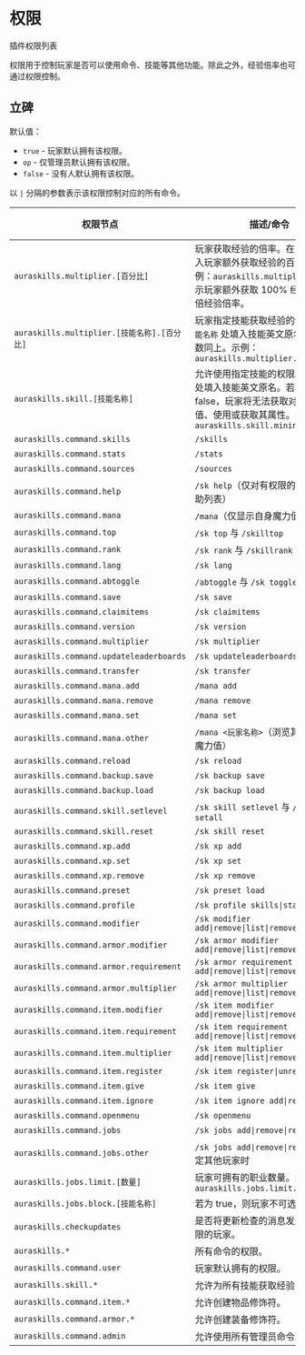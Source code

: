 # 权限

插件权限列表

权限用于控制玩家是否可以使用命令、技能等其他功能。除此之外，经验倍率也可通过权限控制。

## 立碑

默认值：

* `true` - 玩家默认拥有该权限。
* `op` - 仅管理员默认拥有该权限。
* `false` - 没有人默认拥有该权限。

以 `|` 分隔的参数表示该权限控制对应的所有命令。

|权限节点|描述/命令|默认值|
|---|---|---|
|`auraskills.multiplier.[百分比]`|玩家获取经验的倍率。在 `百分比` 处填入玩家额外获取经验的百分比。示例：`auraskills.multiplier.100` 表示玩家额外获取 100% 经验，即双倍经验倍率。|false|
|`auraskills.multiplier.[技能名称].[百分比]`|玩家指定技能获取经验的倍率。在 `技能名称` 处填入技能英文原名。另一参数同上。示例：`auraskills.multiplier.farming.50`|false|
|`auraskills.skill.[技能名称]`|允许使用指定技能的权限。在 `百分比` 处填入技能英文原名。若权限设置为 false，玩家将无法获取对应技能经验值、使用或获取其属性。示例：`auraskills.skill.mining`|true|
|`auraskills.command.skills`|`/skills`|true|
|`auraskills.command.stats`|`/stats`|true|
|`auraskills.command.sources`|`/sources`|true|
|`auraskills.command.help`|`/sk help`（仅对有权限的玩家展示帮助列表）|true|
|`auraskills.command.mana`|`/mana`（仅显示自身魔力值）|true|
|`auraskills.command.top`|`/sk top` 与 `/skilltop`|true|
|`auraskills.command.rank`|`/sk rank` 与 `/skillrank`|true|
|`auraskills.command.lang`|`/sk lang`|true|
|`auraskills.command.abtoggle`|`/abtoggle` 与 `/sk toggle`|true|
|`auraskills.command.save`|`/sk save`|op|
|`auraskills.command.claimitems`|`/sk claimitems`|true|
|`auraskills.command.version`|`/sk version`|op|
|`auraskills.command.multiplier`|`/sk multiplier`|op|
|`auraskills.command.updateleaderboards`|`/sk updateleaderboards`|op|
|`auraskills.command.transfer`|`/sk transfer`|op|
|`auraskills.command.mana.add`|`/mana add`|op|
|`auraskills.command.mana.remove`|`/mana remove`|op|
|`auraskills.command.mana.set`|`/mana set`|op|
|`auraskills.command.mana.other`|`/mana <玩家名称>`（浏览其他玩家的魔力值）|op|
|`auraskills.command.reload`|`/sk reload`|op|
|`auraskills.command.backup.save`|`/sk backup save`|op|
|`auraskills.command.backup.load`|`/sk backup load`|op|
|`auraskills.command.skill.setlevel`|`/sk skill setlevel` 与 `/sk skill setall`|op|
|`auraskills.command.skill.reset`|`/sk skill reset`|op|
|`auraskills.command.xp.add`|`/sk xp add`|op|
|`auraskills.command.xp.set`|`/sk xp set`|op|
|`auraskills.command.xp.remove`|`/sk xp remove`|op|
|`auraskills.command.preset`|`/sk preset load`|op|
|`auraskills.command.profile`|`/sk profile skills\|stats`|op|
|`auraskills.command.modifier`|`/sk modifier add\|remove\|list\|removeall`|op|
|`auraskills.command.armor.modifier`|`/sk armor modifier add\|remove\|list\|removeall`|op|
|`auraskills.command.armor.requirement`|`/sk armor requirement add\|remove\|list\|removeall`|op|
|`auraskills.command.armor.multiplier`|`/sk armor multiplier add\|remove\|list\|removeall`|op|
|`auraskills.command.item.modifier`|`/sk item modifier add\|remove\|list\|removeall`|op|
|`auraskills.command.item.requirement`|`/sk item requirement add\|remove\|list\|removeall`|op|
|`auraskills.command.item.multiplier`|`/sk item multiplier add\|remove\|list\|removeall`|op|
|`auraskills.command.item.register`|`/sk item register\|unregister`|op|
|`auraskills.command.item.give`|`/sk item give`|op|
|`auraskills.command.item.ignore`|`/sk item ignore add\|remove`|op|
|`auraskills.command.openmenu`|`/sk openmenu`|op|
|`auraskills.command.jobs`|`/sk jobs add\|remove\|removeall`|op|
|`auraskills.command.jobs.other`|`/sk jobs add\|remove\|removeall` 指定其他玩家时|op|
|`auraskills.jobs.limit.[数量]`|玩家可拥有的职业数量。示例：`auraskills.jobs.limit.4`|false|
|`auraskills.jobs.block.[技能名称]`|若为 true，则玩家不可选定该职业。|false|
|`auraskills.checkupdates`|是否将更新检查的消息发送给持有权限的玩家。|op|
|`auraskills.*`|所有命令的权限。|false|
|`auraskills.command.user`|玩家默认拥有的权限。|true|
|`auraskills.skill.*`|允许为所有技能获取经验、升级等。|true|
|`auraskills.command.item.*`|允许创建物品修饰符。|false|
|`auraskills.command.armor.*`|允许创建装备修饰符。|false|
|`auraskills.command.admin`|允许使用所有管理员命令。|false|